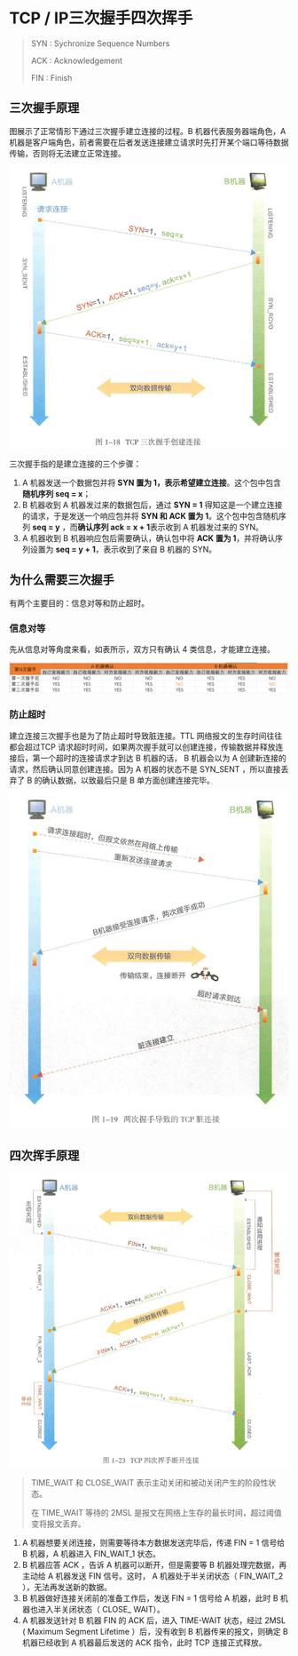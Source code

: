 # TCP / IP三次握手四次挥手

> SYN : Sychronize Sequence Numbers
>
> ACK : Acknowledgement
>
> FIN : Finish

## 三次握手原理

图展示了正常情形下通过三次握手建立连接的过程。B 机器代表服务器端角色，A 机器是客户端角色，前者需要在后者发送连接建立请求时先打开某个端口等待数据传输，否则将无法建立正常连接。

![三次握手创建连接](三次握手创建连接.png)

三次握手指的是建立连接的三个步骤：

1. A 机器发送一个数据包并将 **SYN 置为 1，表示希望建立连接**。这个包中包含**随机序列 seq = x**；
2. B 机器收到 A 机器发过来的数据包后，通过 **SYN = 1** 得知这是一个建立连接的请求，于是发送一个响应包并将 **SYN 和 ACK 置为 1**。这个包中包含随机序列 **seq = y** ，而**确认序列 ack = x + 1**表示收到 A 机器发过来的 SYN。
3. A 机器收到 B 机器响应包后需要确认，确认包中将 **ACK 置为 1**，并将确认序列设置为 **seq = y + 1**，表示收到了来自 B 机器的 SYN。

## 为什么需要三次握手

有两个主要目的：信息对等和防止超时。

### 信息对等

先从信息对等角度来看，如表所示，双方只有确认 4 类信息，才能建立连接。

![三次握手确认的信息](三次握手确认的信息.png)

### 防止超时

建立连接三次握手也是为了防止超时导致脏连接。TTL 网络报文的生存时间往往都会超过TCP 请求超时时间，如果两次握手就可以创建连接，传输数据并释放连接后，第一个超时的连接请求才到达 B 机器的话， B 机器会以为 A 创建新连接的请求，然后确认同意创建连接。因为 A 机器的状态不是 SYN_SENT ，所以直接丢弃了 B 的确认数据，以致最后只是 B 单方面创建连接完毕。

![两次握手导致的TCP脏连接](两次握手导致的TCP脏连接.png)

## 四次挥手原理

![TCP四次挥手断开连接](TCP四次挥手断开连接.png)

> TIME_WAIT 和 CLOSE_WAIT 表示主动关闭和被动关闭产生的阶段性状态。
>
> 在 TIME_WAIT 等待的 2MSL 是报文在网络上生存的最长时间，超过阈值变将报文丢弃。

1. A 机器想要关闭连接，则需要等待本方数据发送完毕后，传递 FIN = 1 信号给 B 机器，A 机器进入 FIN_WAIT_1 状态。
2. B 机器应答 ACK ，告诉 A 机器可以断开，但是需要等 B 机器处理完数据，再主动给 A 机器发送 FIN 信号。这时， A 机器处于半关闭状态（ FIN_WAIT_2 ），无法再发送新的数据。
3. B 机器做好连接关闭前的准备工作后，发送 FIN = 1 信号给 A 机器，此时 B 机器也进入半关闭状态（ CLOSE_ WAIT）。
4. A 机器发送针对 B 机器 FIN 的 ACK 后，进入 TIME-WAIT 状态，经过 2MSL ( Maximum Segment Lifetime ）后，没有收到 B 机器传来的报文，则确定 B 机器已经收到 A 机器最后发送的 ACK 指令，此时 TCP 连接正式释放。



